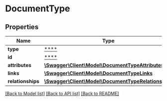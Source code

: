 # DocumentType

## Properties
Name | Type | Description | Notes
------------ | ------------- | ------------- | -------------
**type** | [****](.md) |  | [optional] 
**id** | [****](.md) |  | [optional] 
**attributes** | [**\Swagger\Client\Model\DocumentTypeAttributes**](DocumentTypeAttributes.md) |  | [optional] 
**links** | [**\Swagger\Client\Model\DocumentTypeLinks**](DocumentTypeLinks.md) |  | [optional] 
**relationships** | [**\Swagger\Client\Model\DocumentTypeRelationships**](DocumentTypeRelationships.md) |  | [optional] 

[[Back to Model list]](../../README.md#documentation-for-models) [[Back to API list]](../../README.md#documentation-for-api-endpoints) [[Back to README]](../../README.md)

